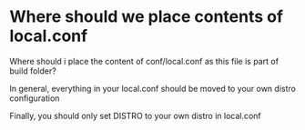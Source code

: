 # Where should we place contents of local.conf

Where should i place the content of conf/local.conf as this file is part of build folder?

In general, everything in your local.conf should be moved to your own distro configuration

Finally, you should only set DISTRO to your own distro in local.conf
